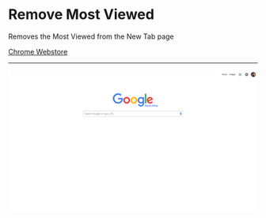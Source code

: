 # Remove Most Viewed
Removes the Most Viewed from the New Tab page

[Chrome Webstore](https://chrome.google.com/webstore/detail/remove-most-viewed/kpkgnbehebpdcdconjjnpafhkckcocii?hl=en)

----
![Remove Most Viewed](https://github.com/Rampaigh/Remove-Most-Viewed/raw/master/Screen%20Shot.png)
